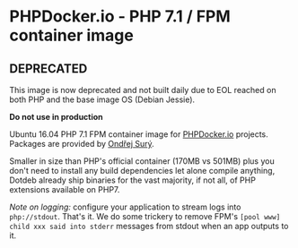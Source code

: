 PHPDocker.io - PHP 7.1 / FPM container image
=============================================

## DEPRECATED

This image is now deprecated and not built daily due to EOL reached on both PHP and the
base image OS (Debian Jessie).

**Do not use in production**

Ubuntu 16.04 PHP 7.1 FPM container image for [PHPDocker.io](http://phpdocker.io) projects. Packages are provided by [Ondřej Surý](https://deb.sury.org/).

Smaller in size than PHP's official container (170MB vs 501MB) plus you don't need to install any build dependencies let alone compile anything, Dotdeb already ship binaries for the vast majority, if not all, of PHP extensions available on PHP7.

*Note on logging:* configure your application to stream logs into `php://stdout`. That's it. We do some trickery to remove FPM's `[pool www] child xxx said into stderr` messages from stdout when an app outputs to it.
